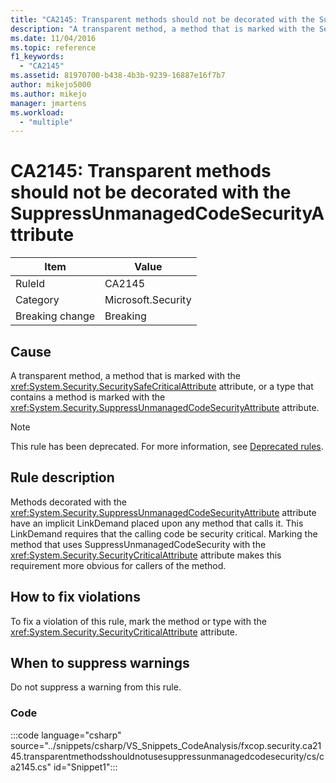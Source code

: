 ```yaml
---
title: "CA2145: Transparent methods should not be decorated with the SuppressUnmanagedCodeSecurityAttribute"
description: "A transparent method, a method that is marked with the SecuritySafeCritical attribute, or a type that contains a method is marked with the SuppressUnmanagedCodeSecurity attribute."
ms.date: 11/04/2016
ms.topic: reference
f1_keywords:
  - "CA2145"
ms.assetid: 81970700-b438-4b3b-9239-16887e16f7b7
author: mikejo5000
ms.author: mikejo
manager: jmartens
ms.workload:
  - "multiple"
---
```

# CA2145: Transparent methods should not be decorated with the SuppressUnmanagedCodeSecurityAttribute

|Item|Value|
|-|-|
|RuleId|CA2145|
|Category|Microsoft.Security|
|Breaking change|Breaking|

## Cause
A transparent method, a method that is marked with the <xref:System.Security.SecuritySafeCriticalAttribute> attribute, or a type that contains a method is marked with the <xref:System.Security.SuppressUnmanagedCodeSecurityAttribute> attribute.

> [!NOTE]
> This rule has been deprecated. For more information, see [Deprecated rules](fxcop-unported-deprecated-rules.md).

## Rule description

Methods decorated with the <xref:System.Security.SuppressUnmanagedCodeSecurityAttribute> attribute have an implicit LinkDemand placed upon any method that calls it. This LinkDemand requires that the calling code be security critical. Marking the method that uses SuppressUnmanagedCodeSecurity with the <xref:System.Security.SecurityCriticalAttribute> attribute makes this requirement more obvious for callers of the method.

## How to fix violations

To fix a violation of this rule, mark the method or type with the <xref:System.Security.SecurityCriticalAttribute> attribute.

## When to suppress warnings

Do not suppress a warning from this rule.

### Code

:::code language="csharp" source="../snippets/csharp/VS_Snippets_CodeAnalysis/fxcop.security.ca2145.transparentmethodsshouldnotusesuppressunmanagedcodesecurity/cs/ca2145.cs" id="Snippet1":::
